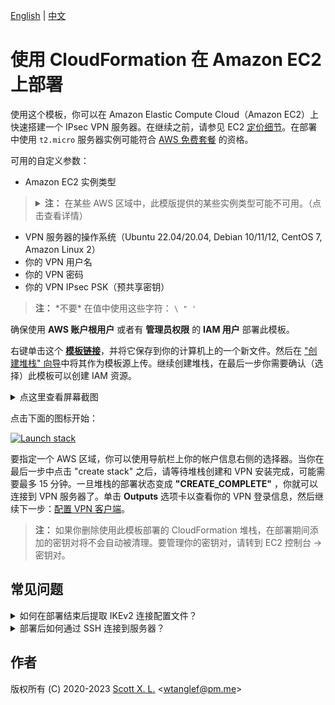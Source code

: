 [English](README.md) | [中文](README-zh.md)

# 使用 CloudFormation 在 Amazon EC2 上部署

使用这个模板，你可以在 Amazon Elastic Compute Cloud（Amazon EC2）上快速搭建一个 IPsec VPN 服务器。在继续之前，请参见 EC2 [定价细节](https://aws.amazon.com/cn/ec2/pricing/on-demand/)。在部署中使用 `t2.micro` 服务器实例可能符合 [AWS 免费套餐](https://aws.amazon.com/cn/free/) 的资格。

可用的自定义参数：

- Amazon EC2 实例类型
> <details><summary><strong>注：</strong> 在某些 AWS 区域中，此模版提供的某些实例类型可能不可用。（点击查看详情）
> </summary>
> 
> 比如 `m5a.large` 可能无法在 `ap-east-1` 区域部署（仅为假设）。在此情况下，你会在部署过程中遇到此错误：`The requested configuration is currently not supported. Please check the documentation for supported configurations`。新开放的 AWS 区域更容易出现此问题，因为它们提供的实例类型较少。如需了解更多关于实例可用性的信息，请参见 [https://instances.vantage.sh/](https://instances.vantage.sh/)。</details>

- VPN 服务器的操作系统（Ubuntu 22.04/20.04, Debian 10/11/12, CentOS 7, Amazon Linux 2）
- 你的 VPN 用户名
- 你的 VPN 密码
- 你的 VPN IPsec PSK（预共享密钥）

> **注：** \*不要\* 在值中使用这些字符： `\ " '`

确保使用 **AWS 账户根用户** 或者有 **管理员权限** 的 **IAM 用户** 部署此模板。

右键单击这个 [**模板链接**](https://raw.githubusercontent.com/hwdsl2/setup-ipsec-vpn/master/aws/cloudformation-template-ipsec.json)，并将它保存到你的计算机上的一个新文件。然后在 ["创建堆栈" 向导](https://console.aws.amazon.com/cloudformation/home#/stacks/new)中将其作为模板源上传。继续创建堆栈，在最后一步你需要确认（选择）此模板可以创建 IAM 资源。

<details>
<summary>
点这里查看屏幕截图
</summary>

![上传模板](images/upload-the-template.png)
![指定参数](images/specify-parameters.png)
![确认 IAM](images/confirm-iam.png)
</details>

点击下面的图标开始：

[![Launch stack](images/cloudformation-launch-stack-button.png)](https://console.aws.amazon.com/cloudformation/home#/stacks/new)

要指定一个 AWS 区域，你可以使用导航栏上你的帐户信息右侧的选择器。当你在最后一步中点击 "create stack" 之后，请等待堆栈创建和 VPN 安装完成，可能需要最多 15 分钟。一旦堆栈的部署状态变成 **"CREATE_COMPLETE"** ，你就可以连接到 VPN 服务器了。单击 **Outputs** 选项卡以查看你的 VPN 登录信息，然后继续下一步：[配置 VPN 客户端](../README-zh.md#下一步)。

> **注：** 如果你删除使用此模板部署的 CloudFormation 堆栈，在部署期间添加的密钥对将不会自动被清理。要管理你的密钥对，请转到 EC2 控制台 -> 密钥对。

## 常见问题

<details>
<summary>
如何在部署结束后提取 IKEv2 连接配置文件？
</summary>

部署结束以后，生成的 IKEv2 配置文件已经被上传到了一个预先创建好的 AWS Simple Storage Service(S3) 储存桶。下载配置文件的链接可以在 **Outputs** 页面下找到。

点击下载链接下载名为 `profiles.zip` 的压缩包文件。解压密码为**你之前配置好的 VPN 连接密码。**

值得注意的是，配置文件下载链接将会在**1天内过期**，从堆栈部署完成时算起。如果你将堆栈删除，存放配置文件的储存桶不会被删除。

关于如何在 IKEv2 模式下配置你的客户端，请参见: [IKEv2 VPN 配置和使用指南](/docs/ikev2-howto-zh.md#管理-ikev2-客户端)。

![IKEv2 配置文件](images/credentials.png)

</details>

<details>
<summary>
部署后如何通过 SSH 连接到服务器？
</summary>

你需要你的 Amazon EC2 实例的用户名和私钥，才能通过 SSH 登录到该实例。

EC2 上的每个 Linux 服务器发行版本都有它自己的默认登录用户名。新实例默认禁用密码登录，必须使用私钥或 “密钥对” 登录。

默认用户名列表：
> **参考链接：** [https://docs.aws.amazon.com/zh_cn/AWSEC2/latest/UserGuide/connection-prereqs.html#connection-prereqs-private-key](https://docs.aws.amazon.com/zh_cn/AWSEC2/latest/UserGuide/connection-prereqs.html#connection-prereqs-private-key)

| 发行版本 | 默认登录用户名 |
| --- | --- |
| Ubuntu |  `ubuntu` |
| Debian | `admin` |
| CentOS (`CentOS 7`) | `centos` |
| Amazon Linux 2 | `ec2-user` |

此模板在部署期间为你生成一个密钥对，并且在成功创建堆栈后，其中的私钥将在 **Outputs** 选项卡下以文本形式提供。

如果要通过 SSH 访问 VPN 服务器，则需要将 **Outputs** 选项卡中的私钥保存到你的计算机上的一个新文件。

> **注：** 在保存到你的计算机之前，你可能需要修改私钥的格式，比如用换行符替换所有的空格。在保存后，需要为该私钥文件设置[适当的权限](https://docs.aws.amazon.com/zh_cn/AWSEC2/latest/UserGuide/connection-prereqs.html#connection-prereqs-private-key)才能使用。

![显示密钥](images/show-key.png)

要为私钥文件设置适当的权限，请在该文件所在的目录下运行以下命令：
```bash
$ sudo chmod 400 key-file.pem
```

使用 SSH 登录到 EC2 实例的示例命令：
```bash
$ ssh -i path/to/your/key-file.pem instance-username@instance-ip-address
```
</details>

## 作者

版权所有 (C) 2020-2023 [Scott X. L.](https://github.com/scottpedia) <[wtanglef@pm.me](mailto:wtanglef@pm.me)>
